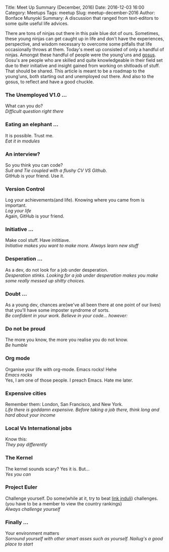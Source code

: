 Title: Meet Up Summary (December, 2016)
Date: 2016-12-03 16:00
Category: Meetups
Tags: meetup
Slug: meetup-december-2016
Author: Bonface Munyoki
Summary: A discussion that ranged from text-editors to some quite useful life advices.

There are tons of ninjas out there in this pale blue dot of ours. Sometimes, these young ninjas can get caught up in life and don't have the experiences, perspective, and wisdom necessary to overcome some pitfalls that life occasionally throws at them. Today's meet up consisted of only a handful of ninjas. Amongst these handful of people were the young'uns and [gosus](https://en.wikipedia.org/wiki/Gosu). Gosu's are people who are skilled and quite knowledgeable in their field set due to their initiative and insight gained from working on shitloads of stuff. That should be shared. This article is meant to be a roadmap to the young'uns, both starting out and unemployed out there. And also to the gosus, to reflect and have a good chuckle.

### The Unemployed V1.0 ...
What can you do?  
*Difficult question right there*

### Eating an elephant ...
It is possible. Trust me.  
*Eat it in modules*

### An interview?
So you think you can code?  
*Suit and Tie coupled with a flushy CV VS Github.*  
GitHub is your friend. Use it.

### Version Control
Log your achievements(and life). Knowing where you came from is important.  
*Log your life*  
Again, GitHub is your friend.

### Initiative ...
Make cool stuff. Have inititiave.  
*Initiative makes you want to make more. Always learn new stuff*

### Desperation ...
As a dev, do not look for a job under desperation.  
*Desperation stinks. Looking for a job under desperation makes you make some really messed up shitty choices.*

### Doubt ...
As a young dev, chances are(we've all been there at one point of our lives) that you'll have some imposter syndrome of sorts.  
*Be confident in your work. Believe in your code... however:*

### Do not be proud
The more you know, the more you realise you do not know.  
*Be humble*

### Org mode
Organise your life with org-mode. Emacs rocks! Hehe  
*Emacs rocks*  
Yes, I am one of those people. I preach Emacs. Hate me later.

### Expensive cities
Remember them: London, San Francisco, and New York.  
*Life there is goddamn expensive. Before taking a job there, think long and hard about your income*

### Local Vs International jobs
Know this:  
*They pay differently*

### The Kernel
The kernel sounds scary? Yes it is. But...  
*Yes you can*

### Project Euler
Challenge yourself. Do some(while at it, try to beat [link jnduli](https://projecteuler.net/)) challenges.(you have to be a member to view the country rankings)  
*Always challenge yourself*

### Finally ... 
Your environment matters  
*Sorround yourself with other smart asses such as yourself. Nailug's a good place to start*
